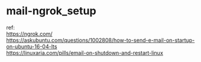 # mail-ngrok_setup

ref: <br/>
https://ngrok.com/ <br/>
https://askubuntu.com/questions/1002808/how-to-send-e-mail-on-startup-on-ubuntu-16-04-lts <br/>
https://linuxaria.com/pills/email-on-shutdown-and-restart-linux <br/>

